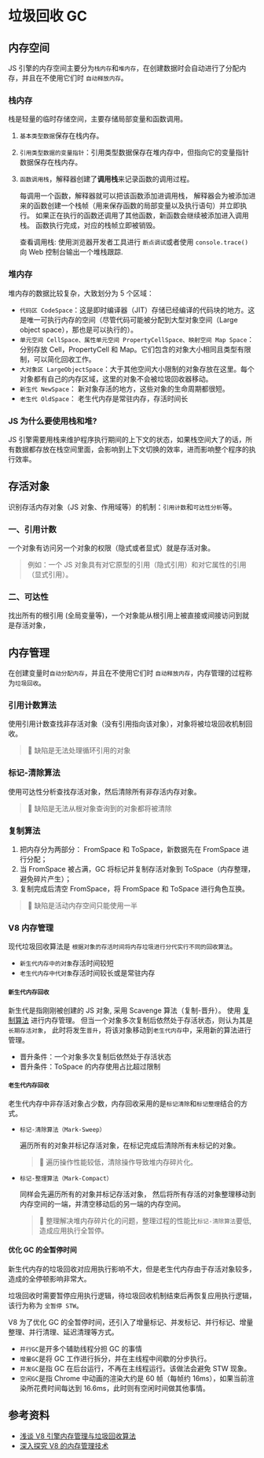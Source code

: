 # 垃圾回收 GC

## 内存空间

JS 引擎的内存空间主要分为`栈内存`和`堆内存`，在创建数据时会自动进行了分配内存，并且在不使用它们时 `自动释放内存`。

### 栈内存

栈是轻量的临时存储空间，主要存储局部变量和函数调用。

1. `基本类型数据`保存在栈内存。

2. `引用类型数据的变量指针`：引用类型数据保存在堆内存中，但指向它的变量指针数据保存在栈内存。

3. `函数调用栈`，解释器创建了**调用栈**来记录函数的调用过程。

    每调用一个函数，解释器就可以把该函数添加进调用栈，
    解释器会为被添加进来的函数创建一个栈帧（用来保存函数的局部变量以及执行语句）并立即执行。
    如果正在执行的函数还调用了其他函数，新函数会继续被添加进入调用栈。
    函数执行完成，对应的栈帧立即被销毁。

    查看调用栈:
    使用浏览器开发者工具进行 `断点调试`或者使用 `console.trace()` 向 Web 控制台输出一个堆栈跟踪.

### 堆内存

堆内存的数据比较复杂，大致划分为 5 个区域：

-   `代码区 CodeSpace`：这是即时编译器（JIT）存储已经编译的代码块的地方。这是唯一可执行内存的空间（尽管代码可能被分配到大型对象空间（Large object space），那也是可以执行的）。
-   `单元空间 CellSpace、属性单元空间 PropertyCellSpace、映射空间 Map Space`：分别存放 Cell，PropertyCell 和 Map。它们包含的对象大小相同且类型有限制，可以简化回收工作。
-   `大对象区 LargeObjectSpace`：大于其他空间大小限制的对象存放在这里。每个对象都有自己的内存区域，这里的对象不会被垃圾回收器移动。
-   `新生代 NewSpace`： 新对象存活的地方，这些对象的生命周期都很短。
-   `老生代 OldSpace`： 老生代内存是常驻内存，存活时间长

### JS 为什么要使用栈和堆?

JS 引擎需要用栈来维护程序执行期间的上下文的状态，如果栈空间大了的话，所有数据都存放在栈空间里面，会影响到上下文切换的效率，进而影响整个程序的执行效率。

## 存活对象

识别存活内存对象（JS 对象、作用域等）的机制：`引用计数`和`可达性分析`等。

### 一、引用计数

一个对象有访问另一个对象的权限（隐式或者显式）就是存活对象。

> 例如：一个 JS 对象具有对它原型的引用（隐式引用）和对它属性的引用（显式引用）。

### 二、可达性

找出所有的根引用 (全局变量等)，一个对象能从根引用上被直接或间接访问到就是存活对象，

## 内存管理

在创建变量时`自动分配内存`，并且在不使用它们时 `自动释放内存`，内存管理的过程称为`垃圾回收`。

### 引用计数算法

使用引用计数查找非存活对象（没有引用指向该对象），对象将被垃圾回收机制回收。

> 🐞 缺陷是无法处理循环引用的对象

### 标记-清除算法

使用可达性分析查找存活对象，然后清除所有非存活内存对象。

> 🐞 缺陷是无法从根对象查询到的对象都将被清除

### 复制算法

1. 把内存分为两部分： FromSpace 和 ToSpace，新数据先在 FromSpace 进行分配；
2. 当 FromSpace 被占满，GC 将标记并复制存活对象到 ToSpace（内存整理，避免碎片产生）；
3. 复制完成后清空 FromSpace，将 FromSpace 和 ToSpace 进行角色互换。

> 🐞 缺陷是活动内存空间只能使用一半

### V8 内存管理

现代垃圾回收算法是 `根据对象的存活时间将内存垃圾进行分代实行不同的回收算法`。

-   `新生代内存中的对象`存活时间较短
-   `老生代内存中代对象`存活时间较长或是常驻内存

#### `新生代内存回收`

新生代是指刚刚被创建的 JS 对象, 采用 Scavenge 算法（复制-晋升）。
使用 [复制算法](#复制算法) 进行内存管理。
但当一个对象多次复制后依然处于存活状态，则认为其是`长期存活对象`，
此时将发生`晋升`，将该对象移动到`老生代内存`中，采用新的算法进行管理。

-   晋升条件：一个对象多次复制后依然处于存活状态
-   晋升条件：ToSpace 的内存使用占比超过限制

#### `老生代内存回收`

老生代内存中非存活对象占少数，内存回收采用的是`标记清除`和`标记整理`结合的方式。

-   `标记-清除算法（Mark-Sweep）`

    遍历所有的对象并标记存活对象，在标记完成后清除所有未标记的对象。

    > 🐞 遍历操作性能较低，清除操作导致堆内存碎片化。

-   `标记-整理算法（Mark-Compact）`

    同样会先遍历所有的对象并标记存活对象，
    然后将所有存活的对象整理移动到内存空间的一端，并清空移动后的另一端的内存空间。

    > 🐞 整理解决堆内存碎片化的问题，整理过程的性能比`标记-清除算法`要低, 造成应用执行全暂停。

#### 优化 GC 的全暂停时间

新生代内存的垃圾回收对应用执行影响不大，但是老生代内存由于存活对象较多，造成的全停顿影响非常大。

垃圾回收时需要暂停应用执行逻辑，待垃圾回收机制结束后再恢复应用执行逻辑，该行为称为 `全暂停 STW`。

V8 为了优化 GC 的全暂停时间，还引入了增量标记、并发标记、并行标记、增量整理、并行清理、延迟清理等方式。

-   `并行GC`是开多个辅助线程分担 GC 的事情
-   `增量GC`是将 GC 工作进行拆分，并在主线程中间歇的分步执行。
-   `并发GC`是指 GC 在后台运行，不再在主线程运行。该做法会避免 STW 现象。
-   `空闲GC`是指 Chrome 中动画的渲染大约是 60 帧（每帧约 16ms），如果当前渲染所花费时间每达到 16.6ms，此时则有空闲时间做其他事情。

## 参考资料

-   [浅谈 V8 引擎内存管理与垃圾回收算法](https://juejin.cn/post/7091088855457071135)
-   [深入探究 V8 的内存管理技术](https://juejin.cn/post/7214015604534116413)
